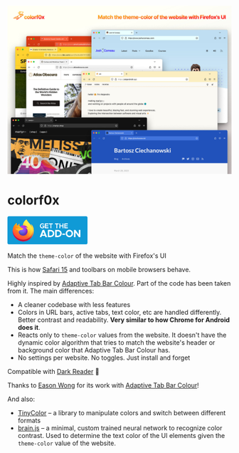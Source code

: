 ![colorf0x](images_promo/colorf0x-presentation.jpg)

# colorf0x

<a href="https://addons.mozilla.org/en-US/firefox/addon/colorf0x/"><img src="https://raw.githubusercontent.com/Arecsu/colorf0x/main/images_promo/get-the-addon-2020.svg" width="180" alt="Get the Adddon"></a>

Match the `theme-color` of the website with Firefox's UI

This is how [Safari 15](https://css-tricks.com/safari-15-new-ui-theme-colors-and-a-css-tricks-cameo/) and toolbars on mobile browsers behave.

Highly inspired by [Adaptive Tab Bar Colour](https://github.com/easonwong-de/Adaptive-Tab-Bar-Colour/). Part of the code has been taken from it. The main differences:

- A cleaner codebase with less features
- Colors in URL bars, active tabs, text color, etc are handled differently. Better contrast and readability. **Very similar to how Chrome for Android does it**.
- Reacts only to `theme-color` values from the website. It doesn't have the dynamic color algorithm that tries to match the website's header or background color that Adaptive Tab Bar Colour has.
- No settings per website. No toggles. Just install and forget

Compatible with [Dark Reader](https://darkreader.org/) 🤗

Thanks to [Eason Wong](https://github.com/easonwong-de) for its work with [Adaptive Tab Bar Colour](https://github.com/easonwong-de/Adaptive-Tab-Bar-Colour/)!

And also:
- [TinyColor](https://github.com/bgrins/TinyColor/) – a library to manipulate colors and switch between different formats
- [brain.js](https://harthur.github.io/brain/) – a minimal, custom trained neural network to recognize color contrast. Used to determine the text color of the UI elements given the `theme-color` value of the website.


